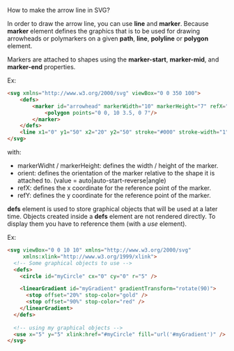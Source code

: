 How to make the arrow line in SVG?


In order to draw the arrow line, you can use **line** and **marker**. Because **marker** element defines the graphics that is to be used for drawing arrowheads or polymarkers on a given **path**, **line**, **polyline** or **polygon** element.

Markers are attached to shapes using the **marker-start**, **marker-mid**, and **marker-end** properties.

Ex: 

```html
<svg xmlns="http://www.w3.org/2000/svg" viewBox="0 0 350 100">
    <defs>
        <marker id="arrowhead" markerWidth="10" markerHeight="7" refX="0" refY="3.5" orient="auto">
            <polygon points="0 0, 10 3.5, 0 7"/>
        </marker>
    </defs>
    <line x1="0" y1="50" x2="20" y2="50" stroke="#000" stroke-width="1" marker-end="url(#arrowhead)"/>
</svg>
```

with: 
- markerWidht / markerHeight: defines the width / height of the marker.
- orient: defines the orientation of the marker relative to the shape it is attached to. (value = auto|auto-start-reverse|angle)
- refX: defines the x coordinate for the reference point of the marker.
- refY: defines the y coordinate for the reference point of the marker.


**defs** element is used to store graphical objects that will be used at a later time. Objects created inside a **defs** element are not rendered directly. To display them you have to reference them (with a *use* element).

Ex:

```html
<svg viewBox="0 0 10 10" xmlns="http://www.w3.org/2000/svg"
     xmlns:xlink="http://www.w3.org/1999/xlink">
  <!-- Some graphical objects to use -->
  <defs>
    <circle id="myCircle" cx="0" cy="0" r="5" />

    <linearGradient id="myGradient" gradientTransform="rotate(90)">
      <stop offset="20%" stop-color="gold" />
      <stop offset="90%" stop-color="red" />
    </linearGradient>
  </defs>
 
  <!-- using my graphical objects -->
  <use x="5" y="5" xlink:href="#myCircle" fill="url('#myGradient')" />
</svg>
```